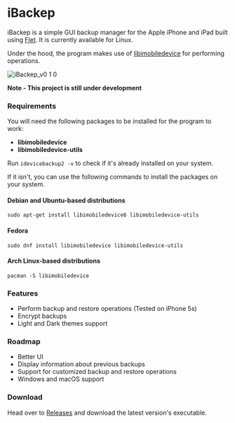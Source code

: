 # iBackep
iBackep is a simple GUI backup manager for the Apple iPhone and iPad built using [Flet](https://github.com/flet-dev/flet). It is currently available for Linux. 

Under the hood, the program makes use of [libimobiledevice](https://github.com/libimobiledevice/libimobiledevice) for performing operations.

![iBackep_v0 1 0](https://user-images.githubusercontent.com/74495920/204173017-c10897c5-aada-4636-81cd-6cd3bb5cb9bc.png)

**Note - This project is still under development**

### Requirements
You will need the following packages to be installed for the program to work:
- **libimobiledevice**
- **libimobiledevice-utils**

Run `idevicebackup2 -v` to check if it's already installed on your system. 

If it isn't, you can use the following commands to install the packages on your system.

#### Debian and Ubuntu-based distributions
`sudo apt-get install libimobiledevice6 libimobiledevice-utils`

#### Fedora
`sudo dnf install libimobiledevice libimobiledevice-utils`

#### Arch Linux-based distributions
`pacman -S libimobiledevice`

### Features
- Perform backup and restore operations (Tested on iPhone 5s)
- Encrypt backups
- Light and Dark themes support

### Roadmap
- Better UI
- Display information about previous backups
- Support for customized backup and restore operations
- Windows and macOS support

### Download
Head over to [Releases](https://github.com/redromnon/iBackep/releases) and download the latest version's executable.
